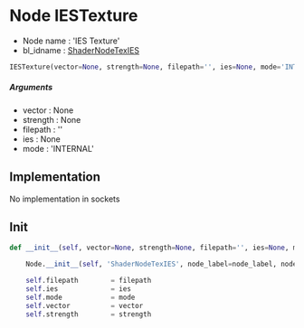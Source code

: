 # Node IESTexture

- Node name : 'IES Texture'
- bl_idname : [ShaderNodeTexIES](https://docs.blender.org/api/current/bpy.types.ShaderNodeTexIES.html)


``` python
IESTexture(vector=None, strength=None, filepath='', ies=None, mode='INTERNAL', node_label=None, node_color=None)
```
##### Arguments

- vector : None
- strength : None
- filepath : ''
- ies : None
- mode : 'INTERNAL'

## Implementation

No implementation in sockets

## Init

``` python
def __init__(self, vector=None, strength=None, filepath='', ies=None, mode='INTERNAL', node_label=None, node_color=None):

    Node.__init__(self, 'ShaderNodeTexIES', node_label=node_label, node_color=node_color)

    self.filepath        = filepath
    self.ies             = ies
    self.mode            = mode
    self.vector          = vector
    self.strength        = strength
```
